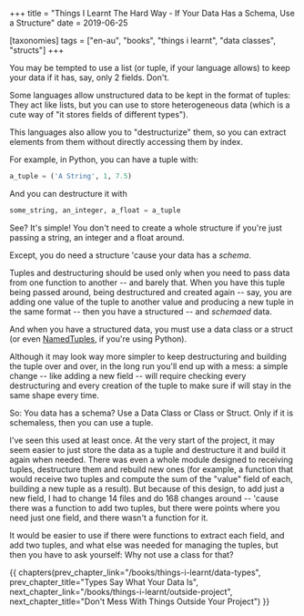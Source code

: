 +++
title = "Things I Learnt The Hard Way - If Your Data Has a Schema, Use a Structure"
date = 2019-06-25

[taxonomies]
tags = ["en-au", "books", "things i learnt", "data classes", "structs"]
+++

You may be tempted to use a list (or tuple, if your language allows) to keep
your data if it has, say, only 2 fields. Don't.

<!-- more -->

Some languages allow unstructured data to be kept in the format of tuples:
They act like lists, but you can use to store heterogeneous data (which is a
cute way of "it stores fields of different types").

This languages also allow you to "destructurize" them, so you can extract
elements from them without directly accessing them by index.

For example, in Python, you can have a tuple with:

```python
a_tuple = ('A String', 1, 7.5)
```

And you can destructure it with

```python
some_string, an_integer, a_float = a_tuple
```

See? It's simple! You don't need to create a whole structure if you're just
passing a string, an integer and a float around.

Except, you do need a structure 'cause your data has a _schema_.

Tuples and destructuring should be used only when you need to pass data from
one function to another -- and barely that. When you have this tuple being
passed around, being destructured and created again -- say, you are adding one
value of the tuple to another value and producing a new tuple in the same
format -- then you have a structured -- and _schemaed_ data.

And when you have a structured data, you must use a data class or a struct (or
even
[NamedTuples](https://docs.python.org/3/library/collections.html?highlight=namedtuple#collections.namedtuple),
if you're using Python).

Although it may look way more simpler to keep destructuring and building the
tuple over and over, in the long run you'll end up with a mess: a simple
change -- like adding a new field -- will require checking every destructuring
and every creation of the tuple to make sure if will stay in the same shape
every time.

So: You data has a schema? Use a Data Class or Class or Struct. Only if it is
schemaless, then you can use a tuple.

I've seen this used at least once. At the very start of the project, it
may seem easier to just store the data as a tuple and destructure it and build
it again when needed. There was even a whole module designed to receiving
tuples, destructure them and rebuild new ones (for example, a function that
would receive two tuples and compute the sum of the "value" field of each,
building a new tuple as a result). But because of this design, to add just a
new field, I had to change 14 files and do 168 changes around -- 'cause there
was a function to add two tuples, but there were points where you need just
one field, and there wasn't a function for it.

It would be easier to use if there were functions to extract each field, and
add two tuples, and what else was needed for managing the tuples, but then you
have to ask yourself: Why not use a class for that?

{{ chapters(prev_chapter_link="/books/things-i-learnt/data-types", prev_chapter_title="Types Say What Your Data Is", next_chapter_link="/books/things-i-learnt/outside-project", next_chapter_title="Don't Mess With Things Outside Your Project") }}
